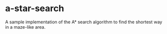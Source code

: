 # a-star-search
A sample implementation of the A* search algorithm to find the shortest way in a maze-like area.
